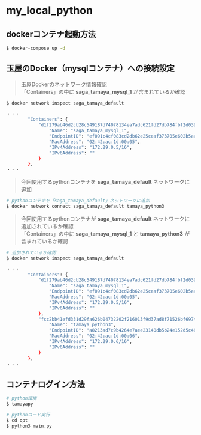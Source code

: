 # my_local_python


## dockerコンテナ起動方法
```sh
$ docker-compose up -d
```

## 玉屋のDocker（mysqlコンテナ）への接続設定

> 玉屋Dockerのネットワーク情報確認  
> 「Containers」の中に **saga_tamaya_mysql_1** が含まれているか確認

```sh
$ docker network inspect saga_tamaya_default

・・・
        "Containers": {
            "d1f279ab46d2cb28c549187d74078134ea7adc621fd27db784fbf2d039b9bf51": {
                "Name": "saga_tamaya_mysql_1",
                "EndpointID": "ef091c4cf083cd2db62e25ceaf373705e602b5aad81a622d92d86b5158aaa537",
                "MacAddress": "02:42:ac:1d:00:05",
                "IPv4Address": "172.29.0.5/16",
                "IPv6Address": ""
            }
        },
・・・
```

> 今回使用するpythonコンテナを **saga_tamaya_default** ネットワークに追加

```sh
# pythonコンテナを「saga_tamaya_default」ネットワークに追加
$ docker network connect saga_tamaya_default tamaya_python3
```

> 今回使用するpythonコンテナが **saga_tamaya_default** ネットワークに追加されているか確認  
> 「Containers」の中に **saga_tamaya_mysql_1** と **tamaya_python3** が含まれているか確認

```sh
# 追加されているか確認
$ docker network inspect saga_tamaya_default

・・・
        "Containers": {
            "d1f279ab46d2cb28c549187d74078134ea7adc621fd27db784fbf2d039b9bf51": {
                "Name": "saga_tamaya_mysql_1",
                "EndpointID": "ef091c4cf083cd2db62e25ceaf373705e602b5aad81a622d92d86b5158aaa537",
                "MacAddress": "02:42:ac:1d:00:05",
                "IPv4Address": "172.29.0.5/16",
                "IPv6Address": ""
            },
            "fcc2bb41efd331d29fa626b04732202f216013f9d37ad8f71526bf69747ba1b3": {
                "Name": "tamaya_python3",
                "EndpointID": "a8213ad7c9b4264e7aee23140db5b24e152d5c4834368035a4bf817adae97fd9",
                "MacAddress": "02:42:ac:1d:00:06",
                "IPv4Address": "172.29.0.6/16",
                "IPv6Address": ""
            }
        },
・・・

```

## コンテナログイン方法
```sh
# python環境
$ tamayapy

# pythonコード実行
$ cd opt
$ python3 main.py
```
